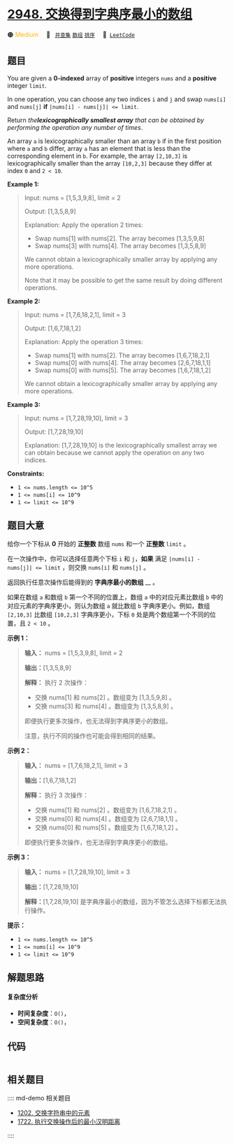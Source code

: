 # [2948. 交换得到字典序最小的数组](https://leetcode.com/problems/make-lexicographically-smallest-array-by-swapping-elements)

🟠 <font color=#ffb800>Medium</font>&emsp; 🔖&ensp; [`并查集`](/leetcode/outline/tag/union-find.md) [`数组`](/leetcode/outline/tag/array.md) [`排序`](/leetcode/outline/tag/sorting.md)&emsp; 🔗&ensp;[`LeetCode`](https://leetcode.com/problems/make-lexicographically-smallest-array-by-swapping-elements)


## 题目

You are given a **0-indexed** array of **positive** integers `nums` and a
**positive** integer `limit`.

In one operation, you can choose any two indices `i` and `j` and swap
`nums[i]` and `nums[j]` **if** `|nums[i] - nums[j]| <= limit`.

Return _the**lexicographically smallest array** that can be obtained by
performing the operation any number of times_.

An array `a` is lexicographically smaller than an array `b` if in the first
position where `a` and `b` differ, array `a` has an element that is less than
the corresponding element in `b`. For example, the array `[2,10,3]` is
lexicographically smaller than the array `[10,2,3]` because they differ at
index `0` and `2 < 10`.



**Example 1:**

> Input: nums = [1,5,3,9,8], limit = 2
> 
> Output: [1,3,5,8,9]
> 
> Explanation: Apply the operation 2 times:
> - Swap nums[1] with nums[2]. The array becomes [1,3,5,9,8]
> - Swap nums[3] with nums[4]. The array becomes [1,3,5,8,9]
> 
> We cannot obtain a lexicographically smaller array by applying any more operations.
> 
> Note that it may be possible to get the same result by doing different operations.

**Example 2:**

> Input: nums = [1,7,6,18,2,1], limit = 3
> 
> Output: [1,6,7,18,1,2]
> 
> Explanation: Apply the operation 3 times:
> - Swap nums[1] with nums[2]. The array becomes [1,6,7,18,2,1]
> - Swap nums[0] with nums[4]. The array becomes [2,6,7,18,1,1]
> - Swap nums[0] with nums[5]. The array becomes [1,6,7,18,1,2]
> 
> We cannot obtain a lexicographically smaller array by applying any more operations.

**Example 3:**

> Input: nums = [1,7,28,19,10], limit = 3
> 
> Output: [1,7,28,19,10]
> 
> Explanation: [1,7,28,19,10] is the lexicographically smallest array we can obtain because we cannot apply the operation on any two indices.

**Constraints:**

  * `1 <= nums.length <= 10^5`
  * `1 <= nums[i] <= 10^9`
  * `1 <= limit <= 10^9`


## 题目大意

给你一个下标从 **0** 开始的 **正整数** 数组 `nums` 和一个 **正整数** `limit` 。

在一次操作中，你可以选择任意两个下标 `i` 和 `j`，**如果** 满足 `|nums[i] - nums[j]| <= limit` ，则交换
`nums[i]` 和 `nums[j]` 。

返回执行任意次操作后能得到的 **字典序最小的数组** __ 。

如果在数组 `a` 和数组 `b` 第一个不同的位置上，数组 `a` 中的对应元素比数组 `b` 中的对应元素的字典序更小，则认为数组 `a` 就比数组
`b` 字典序更小。例如，数组 `[2,10,3]` 比数组 `[10,2,3]` 字典序更小，下标 `0` 处是两个数组第一个不同的位置，且 `2 <
10` 。



**示例 1：**

> 
> 
> 
> 
> 
> **输入：** nums = [1,5,3,9,8], limit = 2
> 
> **输出：**[1,3,5,8,9]
> 
> **解释：** 执行 2 次操作：
> - 交换 nums[1] 和 nums[2] 。数组变为 [1,3,5,9,8] 。
> - 交换 nums[3] 和 nums[4] 。数组变为 [1,3,5,8,9] 。
> 
> 即便执行更多次操作，也无法得到字典序更小的数组。
> 
> 注意，执行不同的操作也可能会得到相同的结果。
> 
> 

**示例 2：**

> 
> 
> 
> 
> 
> **输入：** nums = [1,7,6,18,2,1], limit = 3
> 
> **输出：**[1,6,7,18,1,2]
> 
> **解释：** 执行 3 次操作：
> - 交换 nums[1] 和 nums[2] 。数组变为 [1,6,7,18,2,1] 。
> - 交换 nums[0] 和 nums[4] 。数组变为 [2,6,7,18,1,1] 。
> - 交换 nums[0] 和 nums[5] 。数组变为 [1,6,7,18,1,2] 。
> 
> 即便执行更多次操作，也无法得到字典序更小的数组。
> 
> 

**示例 3：**

> 
> 
> 
> 
> 
> **输入：** nums = [1,7,28,19,10], limit = 3
> 
> **输出：**[1,7,28,19,10]
> 
> **解释：**[1,7,28,19,10] 是字典序最小的数组，因为不管怎么选择下标都无法执行操作。
> 
> 



**提示：**

  * `1 <= nums.length <= 10^5`
  * `1 <= nums[i] <= 10^9`
  * `1 <= limit <= 10^9`


## 解题思路

#### 复杂度分析

- **时间复杂度**：`O()`，
- **空间复杂度**：`O()`，

## 代码

```javascript

```

## 相关题目

:::: md-demo 相关题目
- [1202. 交换字符串中的元素](https://leetcode.com/problems/smallest-string-with-swaps)
- [1722. 执行交换操作后的最小汉明距离](https://leetcode.com/problems/minimize-hamming-distance-after-swap-operations)

::::
